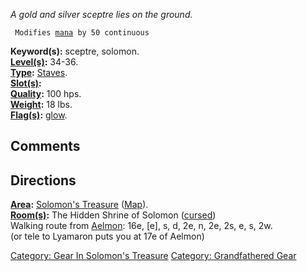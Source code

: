 *A gold and silver sceptre lies on the ground.*

` Modifies `[`mana`](Mana_Points.md "wikilink")` by 50 continuous`

**Keyword(s):** sceptre, solomon.  
**[Level(s)](Object_Level.md "wikilink"):** 34-36.  
**[Type](:Category:_Object_Types.md "wikilink"):**
[Staves](:Category:Staves.md "wikilink").  
**[Slot(s)](Object_Slots.md "wikilink"):** <held>  
**[Quality](Object_Quality.md "wikilink"):** 100 hps.  
**[Weight](Object_Weight.md "wikilink"):** 18 lbs.  
**[Flag(s)](:Category:_Object_Flags.md "wikilink"):**
[glow](Glow_Flag.md "wikilink").  

## Comments

## Directions

**[Area](:Category:_Areas.md "wikilink"):** [Solomon's
Treasure](:Category:_Solomon's_Treasure.md "wikilink")
([Map](Solomon's_Treasure_Map.md "wikilink")).  
**[Room(s)](:Category:_Rooms.md "wikilink"):** The Hidden Shrine of
Solomon ([cursed](Cursed_Rooms.md "wikilink"))  
Walking route from [Aelmon](Aelmon.md "wikilink"): 16e, \[e\], s, d, 2e,
n, 2e, 2s, e, s, 2w.  
(or tele to Lyamaron puts you at 17e of Aelmon)  

[Category: Gear In Solomon's
Treasure](Category:_Gear_In_Solomon's_Treasure "wikilink") [Category:
Grandfathered Gear](Category:_Grandfathered_Gear "wikilink")
